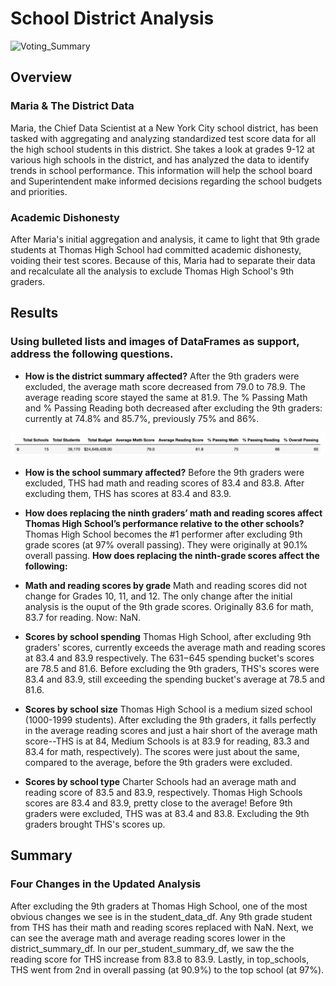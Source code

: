# School District Analysis
![Voting_Summary](Voting_Summary.png)
## Overview
### Maria & The District Data
Maria, the Chief Data Scientist at a New York City school district, has been tasked with aggregating and analyzing standardized test score data for all the high school students in this district. She takes a look at grades 9-12 at various high schools in the district, and has analyzed the data to identify trends in school performance. This information will help the school board and Superintendent make informed decisions regarding the school budgets and priorities. 

### Academic Dishonesty
After Maria's initial aggregation and analysis, it came to light that 9th grade students at Thomas High School had committed academic dishonesty, voiding their test scores. Because of this, Maria had to separate their data and recalculate all the analysis to exclude Thomas High School's 9th graders.

## Results
### Using bulleted lists and images of DataFrames as support, address the following questions.

- **How is the district summary affected?** After the 9th graders were excluded, the average math score decreased from 79.0 to 78.9. The average reading score stayed the same at 81.9. The % Passing Math and % Passing Reading both decreased after excluding the 9th graders: currently at 74.8% and 85.7%, previously 75% and 86%.

![Original_District_Summary](Original_District_Summary.png)

- **How is the school summary affected?** Before the 9th graders were excluded, THS had math and reading scores of 83.4 and 83.8. After excluding them, THS has scores at 83.4 and 83.9. 

- **How does replacing the ninth graders’ math and reading scores affect Thomas High School’s performance relative to the other schools?** Thomas High School becomes the #1 performer after excluding 9th grade scores (at 97% overall passing). They were originally at 90.1% overall passing.
**How does replacing the ninth-grade scores affect the following:**
- **Math and reading scores by grade** Math and reading scores did not change for Grades 10, 11, and 12. The only change after the initial analysis is the ouput of the 9th grade scores. Originally 83.6 for math, 83.7 for reading. Now: NaN.
- **Scores by school spending** Thomas High School, after excluding 9th graders' scores, currently exceeds the average math and reading scores at 83.4 and 83.9 respectively. The $631-$645 spending bucket's scores are 78.5 and 81.6. Before excluding the 9th graders, THS's scores were 83.4 and 83.9, still exceeding the spending bucket's average at 78.5 and 81.6.
- **Scores by school size** Thomas High School is a medium sized school (1000-1999 students). After excluding the 9th graders, it falls perfectly in the average reading scores and just a hair short of the average math score--THS is at 84, Medium Schools is at 83.9 for reading, 83.3 and 83.4 for math, respectively). The scores were just about the same, compared to the average, before the 9th graders were excluded.
- **Scores by school type** Charter Schools had an average math and reading score of 83.5 and 83.9, respectively. Thomas High Schools scores are 83.4 and 83.9, pretty close to the average! Before 9th graders were excluded, THS was at 83.4 and 83.8. Excluding the 9th graders brought THS's scores up.

## Summary
### Four Changes in the Updated Analysis
After excluding the 9th graders at Thomas High School, one of the most obvious changes we see is in the student_data_df. Any 9th grade student from THS has their math and reading scores replaced with NaN. Next, we can see the average math and average reading scores lower in the district_summary_df. In our per_student_summary_df, we saw the the reading score for THS increase from 83.8 to 83.9. Lastly, in top_schools, THS went from 2nd in overall passing (at 90.9%) to the top school (at 97%).

